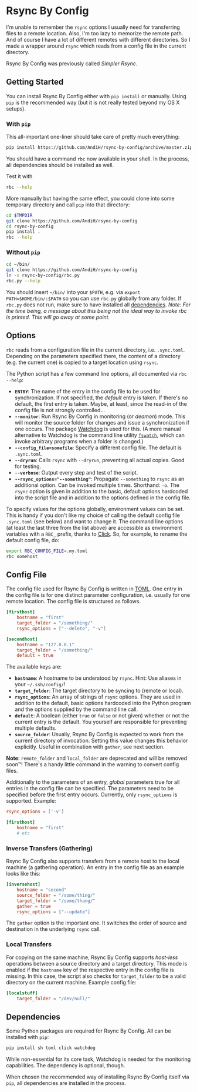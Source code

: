 # Rsync By Config

I'm unable to remember the `rsync` options I usually need for transferring files to a remote location. Also, I'm too lazy to memorize the remote path. And of course I have a lot of different remotes with different directories. So I made a wrapper around `rsync` which reads from a config file in the current directory.

Rsync By Config was previously called *Simpler Rsync*.

## Getting Started

You can install Rsync By Config either with `pip install` or manually. Using `pip` is the recommended way (but it is not really tested beyond my OS X setups).

### With `pip`
This all-important one-liner should take care of pretty much everything:

```bash
pip install https://github.com/AndiH/rsync-by-config/archive/master.zip
```

You should have a command `rbc` now available in your shell. In the process, all dependencies should be installed as well.

Test it with

```bash
rbc --help
```

More manually but having the same effect, you could clone into some temporary directory and call `pip` into that directory:

```bash
cd $TMPDIR
git clone https://github.com/AndiH/rsync-by-config
cd rsync-by-config
pip install .
rbc --help
```

### Without `pip`

```bash
cd ~/bin/
git clone https://github.com/AndiH/rsync-by-config
ln -s rsync-by-config/rbc.py
rbc.py --help
```

You should insert `~/bin/` into your `$PATH`, e.g. via `export PATH=$HOME/bin/:$PATH` so you can use `rbc.py` globally from any folder. If `rbc.py` does not run, make sure to have installed all [dependencies](#dependencies). *Note: For the time being, a message about this being not the ideal way to invoke rbc is printed. This will go away at some point.*

## Options
`rbc` reads from a configuration file in the current directory, i.e. `.sync.toml`. Depending on the parameters specified there, the content of a directory (e.g. the current one) is copied to a target location using `rsync`.

The Python script has a few command line options, all documented via `rbc --help`:

* **`ENTRY`**: The name of the entry in the config file to be used for synchronization. If not specified, the *default* entry is taken. If there's no default, the first entry is taken. Maybe, at least, since the read-in of the config file is not strongly controlled…
* **`--monitor`**: Run Rsync By Config in monitoring (or *deamon*) mode. This will monitor the source folder for changes and issue a synchronization if one occurs. The package [Watchdog](https://github.com/gorakhargosh/watchdog) is used for this. (A more manual alternative to Watchdog is the command line utility [`fswatch`](https://github.com/emcrisostomo/fswatch), which can invoke arbitrary programs when a folder is changed.)
* **`--config_file=somefile`**: Specify a different config file. The default is `.sync.toml`.
* **`--dryrun`**: Calls `rsync` with `--dryrun`, preventing all actual copies. Good for testing.
* **`--verbose`**: Output every step and test of the script.
* **`--rsync_options="--something"`**: Propagate `--something` to `rsync` as an additional option. Can be invoked multiple times. Shorthand: `-o`. The `rsync` option is given in addition to the basic, default options hardcoded into the script file and in addition to the options defined in the config file.

To specify values for the options globally, environment values can be set. This is handy if you don't like my choice of calling the default config file `.sync.toml` (see below) and want to change it. The command line options (at least the last three from the list above) are accessible as environment variables with a `RBC_` prefix, thanks to [Click](http://click.pocoo.org/). So, for example, to rename the default config file, do:

```bash
export RBC_CONFIG_FILE=.my.toml
rbc somehost
```

## Config File
The config file used for Rsync By Config is written in [TOML](https://github.com/toml-lang/toml). One entry in the config file is for one distinct parameter configuration, i.e. usually for one remote location. The config file is structured as follows.

```toml
[firsthost]
    hostname = "first"
    target_folder = "/something/"
    rsync_options = ["--delete", "-v"]

[secondhost]
    hostname = "127.0.0.1"
    target_folder = "/something/"
    default = true
```

The available keys are:

* **`hostname`**: A hostname to be understood by `rsync`. Hint: Use aliases in your `~/.ssh/config/`!
* **`target_folder`**: The target directory to be syncing to (remote or local).
* **`rsync_options`**: An array of strings of `rsync` options. They are used in addition to the default, basic options hardcoded into the Python program and the options supplied by the command line call.
* **`default`**: A boolean (either `true` or `false` or not given) whether or not the current entry is the default. You yourself are responsible for preventing multiple defaults.
* **`source_folder`**: Usually, Rsync By Config is expected to work from the current directory of invocation. Setting this value changes this behavior explicitly. Useful in combination with `gather`, see next section.

**Note**: `remote_folder` and `local_folder` are deprecated and will be removed soon™! There's a handy little command in the warning to convert config files.

Additionally to the parameters of an entry, *global* parameters true for all entries in the config file can be specified. The parameters need to be specified before the first entry occurs. Currently, only `rsync_options` is supported. Example:

```toml
rsync_options = ['-v']

[firsthost]
    hostname = "first"
    # etc
```

### Inverse Transfers (Gathering)
Rsync By Config also supports transfers from a remote host to the local machine (a gathering operation). An entry in the config file as an example looks like this:

```toml
[inversehost]
    hostname = "second"
    source_folder = "/some/thing/"
    target_folder = "/some/thang/"
    gather = true
    rsync_options = ["--update"]
```

The `gather` option is the important one. It switches the order of source and destination in the underlying `rsync` call.

### Local Transfers
For copying on the same machine, Rsync By Config supports *host-less* operations between a source directory and a target directory. This mode is enabled if the `hostname` key of the respective entry in the config file is missing. In this case, the script also checks for `target_folder` to be a valid directory on the current machine. Example config file:

```toml
[localstuff]
    target_folder = "/dev/null/"
```


## Dependencies
Some Python packages are required for Rsync By Config. All can be installed with `pip`:

```bash
pip install sh toml click watchdog
```

While non-essential for its core task, Watchdog is needed for the monitoring capabilities. The dependency is optional, though.

When chosen the recommended way of installing Rsync By Config itself via `pip`, all dependencies are installed in the process.
